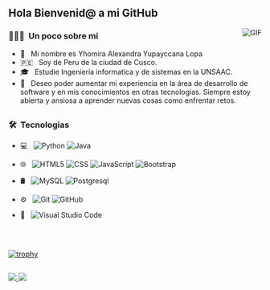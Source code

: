 ## Hola Bienvenid@ a mi GitHub

<img align="right" alt="GIF" src="https://laprogramadorafrikicom.files.wordpress.com/2020/02/descarga.gif?w=380" />
<h3> 👨🏻‍💻 &nbsp;Un poco sobre mi</h3>

- 🤚 &nbsp; Mi nombre es Yhomira Alexandra Yupayccana Lopa
- 🇵🇪 &nbsp; Soy de Peru de la ciudad de Cusco.
- 🎓 &nbsp; Estudie Ingenieria informatica y de sistemas en la UNSAAC.
- 💼 &nbsp; Deseo poder aumentar mi experiencia en la área de desarrollo de software y en mis conocimientos en otras tecnologías. Siempre estoy abierta y ansiosa a aprender nuevas cosas como enfrentar retos.
## 
<h3> 🛠 &nbsp;Tecnologias</h3>

- 💻 &nbsp;
  ![Python](https://img.shields.io/badge/-Python-333333?style=flat&logo=python)
  ![Java](https://img.shields.io/badge/-Java-333333?style=flat&logo=Java&logoColor=007396)

- 🌐 &nbsp;
  ![HTML5](https://img.shields.io/badge/-HTML5-333333?style=flat&logo=HTML5)
  ![CSS](https://img.shields.io/badge/-CSS-333333?style=flat&logo=CSS3&logoColor=1572B6)
  ![JavaScript](https://img.shields.io/badge/-JavaScript-333333?style=flat&logo=javascript)
  ![Bootstrap](https://img.shields.io/badge/-Bootstrap-333333?style=flat&logo=bootstrap&logoColor=563D7C)
  
- 🛢 &nbsp;
  ![MySQL](https://img.shields.io/badge/-MySQL-333333?style=flat&logo=mysql)
  ![Postgresql](https://img.shields.io/badge/-Postgresql-333333?style=flat&logo=posgresqql)
- ⚙️ &nbsp;
  ![Git](https://img.shields.io/badge/-Git-333333?style=flat&logo=git)
  ![GitHub](https://img.shields.io/badge/-GitHub-333333?style=flat&logo=github)
- 🔧 &nbsp;
  ![Visual Studio Code](https://img.shields.io/badge/-Visual%20Studio%20Code-333333?style=flat&logo=visual-studio-code&logoColor=007ACC)

<br/>

##
[![trophy](https://github-profile-trophy.vercel.app/?username=arimohy)](https://github.com/arimohy)
##
<a href="https://github.com/natee/website">
  <img src="https://github-readme-stats.vercel.app/api?username=arimohy&show_icons=true&title_color=fff&icon_color=FFD700&text_color=ECECEC&bg_color=8A2BE2" />
</a>
<a href="https://github.com/natee/website">
  <img src="https://github-readme-stats.vercel.app/api/top-langs/?username=arimohy&layout=compact&show_icons=true&title_color=fff&icon_color=FFD700&text_color=ECECEC&bg_color=8A2BE2" />
</a>

